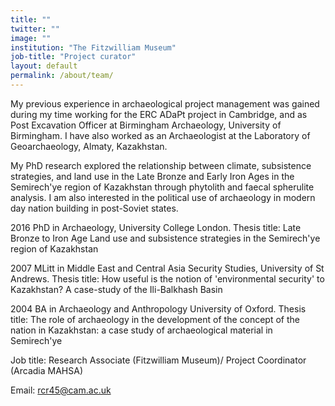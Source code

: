 ```yaml
---
title: ""
twitter: ""
image: ""
institution: "The Fitzwilliam Museum"
job-title: "Project curator"
layout: default
permalink: /about/team/
---
```

My previous experience in archaeological project management was gained during my time working for the ERC ADaPt project in Cambridge, and as Post Excavation Officer at Birmingham Archaeology, University of Birmingham. I have also worked as an Archaeologist at the Laboratory of Geoarchaeology, Almaty, Kazakhstan.

My PhD research explored the relationship between climate, subsistence strategies, and land use in the Late Bronze and Early Iron Ages in the Semirech'ye region of Kazakhstan through phytolith and faecal spherulite analysis. I am also interested in the political use of archaeology in modern day nation building in post-Soviet states.

2016 PhD in Archaeology, University College London. Thesis title: Late Bronze to Iron Age Land use and subsistence strategies in the Semirech'ye region of Kazakhstan

2007 MLitt in Middle East and Central Asia Security Studies, University of St Andrews. Thesis title: How useful is the notion of 'environmental security' to Kazakhstan? A case-study of the Ili-Balkhash Basin

2004 BA in Archaeology and Anthropology University of Oxford. Thesis title: The role of archaeology in the development of the concept of the nation in Kazakhstan: a case study of archaeological material in Semirech'ye

Job title: Research Associate (Fitzwilliam Museum)/ Project Coordinator (Arcadia MAHSA)

Email: rcr45@cam.ac.uk
